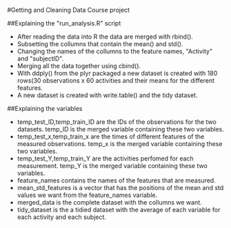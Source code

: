 #Getting and Cleaning Data Course project

##Explaining the "run_analysis.R" script

* After reading the data into R the data are merged with rbind().
* Subsetting the collumns that contain the mean() and std(). 
* Changing the names of the collumns to the feature names, "Activity" and "subjectID".
* Merging all the data together using cbind().
* With ddply() from the plyr packaged a new dataset is created with 180 rows(30 observations  x 60 activities and their means for the different features.
* A new dataset is created with write.table() and the tidy dataset.
	

##Explaining the variables

* temp_test_ID,temp_train_ID are the IDs of the observations for the two datasets. temp_ID is the merged variable containing these two variables.
* temp_test_x,temp_train_x are the times of different features of the measured observations. temp_x is the merged variable containing these two variables.
* temp_test_Y,temp_train_Y are the activities perfomed for each measurement. temp_Y is the merged variable containing these two variables.
* feature_names contains the names of the features that are measured.
* mean_std_features is a vector that has the positions of the mean and std values we want from the feature_names variable.
* merged_data is the complete dataset with the collumns we want.
* tidy_dataset is the a tidied dataset with the average of each variable for each activity and each subject.
	